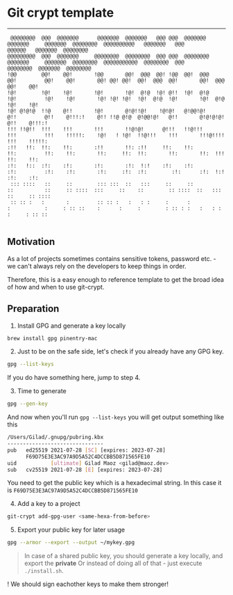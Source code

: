 # Git crypt template
---
```
 @@@@@@@@  @@@  @@@@@@@      @@@@@@@  @@@@@@@   @@@ @@@  @@@@@@@   @@@@@@@     @@@@@@@  @@@@@@@@  @@@@@@@@@@   @@@@@@@   @@@        @@@@@@   @@@@@@@  @@@@@@@@  
@@@@@@@@@  @@@  @@@@@@@     @@@@@@@@  @@@@@@@@  @@@ @@@  @@@@@@@@  @@@@@@@     @@@@@@@  @@@@@@@@  @@@@@@@@@@@  @@@@@@@@  @@@       @@@@@@@@  @@@@@@@  @@@@@@@@  
!@@        @@!    @@!       !@@       @@!  @@@  @@! !@@  @@!  @@@    @@!         @@!    @@!       @@! @@! @@!  @@!  @@@  @@!       @@!  @@@    @@!    @@!       
!@!        !@!    !@!       !@!       !@!  @!@  !@! @!!  !@!  @!@    !@!         !@!    !@!       !@! !@! !@!  !@!  @!@  !@!       !@!  @!@    !@!    !@!       
!@! @!@!@  !!@    @!!       !@!       @!@!!@!    !@!@!   @!@@!@!     @!!         @!!    @!!!:!    @!! !!@ @!@  @!@@!@!   @!!       @!@!@!@!    @!!    @!!!:!    
!!! !!@!!  !!!    !!!       !!!       !!@!@!      @!!!   !!@!!!      !!!         !!!    !!!!!:    !@!   ! !@!  !!@!!!    !!!       !!!@!!!!    !!!    !!!!!:    
:!!   !!:  !!:    !!:       :!!       !!: :!!     !!:    !!:         !!:         !!:    !!:       !!:     !!:  !!:       !!:       !!:  !!!    !!:    !!:       
:!:   !::  :!:    :!:       :!:       :!:  !:!    :!:    :!:         :!:         :!:    :!:       :!:     :!:  :!:        :!:      :!:  !:!    :!:    :!:       
 ::: ::::   ::     ::        ::: :::  ::   :::     ::     ::          ::          ::     :: ::::  :::     ::    ::        :: ::::  ::   :::     ::     :: ::::  
 :: :: :   :       :         :: :: :   :   : :     :      :           :           :     : :: ::    :      :     :        : :: : :   :   : :     :     : :: ::   
                                                                                                                                                                                                                                                                                        
```

## Motivation
As a lot of projects sometimes contains sensitive tokens, password etc. - we can't always rely on the developers to keep things in order.

Therefore, this is a easy enough to reference template to get the broad idea of how and when to use git-crypt.


## Preparation
1. Install GPG and generate a key locally
 ```bash
 brew install gpg pinentry-mac
 ```

2. Just to be on the safe side, let's check if you already have any GPG key. 
```bash
gpg --list-keys
```
If you do have something here, jump to step 4.

3. Time to generate
```bash
gpg --gen-key 
```

And now when you'll run `gpg --list-keys` you will get output something like this
```bash
/Users/Gilad/.gnupg/pubring.kbx
-------------------------------
pub   ed25519 2021-07-28 [SC] [expires: 2023-07-28]
      F69D75E3E3AC97A9D5A52C4DCCBB5D871565FE10
uid           [ultimate] Gilad Maoz <gilad@maoz.dev>
sub   cv25519 2021-07-28 [E] [expires: 2023-07-28]
```

You need to get the public key which is a hexadecimal string. In this case it is `F69D75E3E3AC97A9D5A52C4DCCBB5D871565FE10`

4. Add a key to a project
```bash
git-crypt add-gpg-user <same-hexa-from-before>
```

5. Export your public key for later usage
```bash
gpg --armor --export --output ~/mykey.gpg
``` 
> In case of a shared public key, you should generate a key locally, and export the **private**
> Or instead of doing all of that - just execute `./install.sh`.

! We should sign eachother keys to make them stronger!
